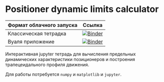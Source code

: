 # Positioner dynamic limits calculator

| Формат облачного запуска | Ссылка                                                                                                                                                                                             |
| ------------------------ | -------------------------------------------------------------------------------------------------------------------------------------------------------------------------------------------------- |
| Классическая тетрадка    | [![Binder](https://mybinder.org/badge_logo.svg)](https://mybinder.org/v2/gh/EPC-MSU/positioner_dynamic_limits_calculator/HEAD?labpath=positioner_dynamic_limits_calculator.ipynb)                  |
| Вуаля приложение         | [![Binder](https://mybinder.org/badge_logo.svg)](https://mybinder.org/v2/gh/EPC-MSU/positioner_dynamic_limits_calculator/HEAD?urlpath=voila%2Frender%2Fpositioner_dynamic_limits_calculator.ipynb) |

Интерактивная jupyter тетрадь для вычисления предельных динамических характеристики позиционеров и построения трапецеидального профиля движения.

Для работы потребуется `numpy` и `matplotlib` и `jupyter`.